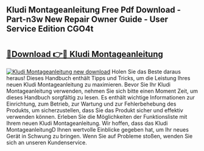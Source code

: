 ## Kludi Montageanleitung Free Pdf Download - Part-n3w New Repair Owner Guide - User Service Edition CGO4t

# <h2><a href="http://df791m.blite.top/?on=Kludi+Montageanleitung">🔗Download 👉🔴 Kludi Montageanleitung</a></h2>

[![Kludi Montageanleitung new download](https://i.imgur.com/lujVjoI.png)](http://df791m.blite.top/?on=Kludi+Montageanleitung)
Holen Sie das Beste daraus heraus! Dieses Handbuch enthält Tipps und Tricks, um die Leistung Ihres neuen Kludi Montageanleitung zu maximieren. Bevor Sie Ihr Kludi Montageanleitung verwenden, nehmen Sie sich bitte einen Moment Zeit, um dieses Handbuch sorgfältig zu lesen. Es enthält wichtige Informationen zur Einrichtung, zum Betrieb, zur Wartung und zur Fehlerbehebung des Produkts, um sicherzustellen, dass Sie das Produkt sicher und effektiv verwenden können. Erleben Sie die Möglichkeiten der Funktionsliste mit Ihrem neuen Kludi Montageanleitung. Wir hoffen, dass das Kludi MontageanleitungD Ihnen wertvolle Einblicke gegeben hat, um Ihr neues Gerät in Schwung zu bringen. Wenn Sie auf Probleme stoßen, wenden Sie sich an unseren Kundenservice.
